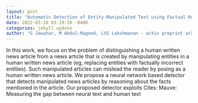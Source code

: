 ```yaml
--- 
layout: post 
title: "Automatic Detection of Entity-Manipulated Text using Factual Knowledge" 
date: 2022-03-26 03:19:20 -0400 
categories: jekyll update 
author: "G Jawahar, M Abdul-Mageed, LVS Lakshmanan - arXiv preprint arXiv:2203.10343, 2022" 
--- 
```

In this work, we focus on the problem of distinguishing a human written news article from a news article that is created by manipulating entities in a human written news article (eg, replacing entities with factually incorrect entities). Such manipulated articles can mislead the reader by posing as a human written news article. We propose a neural network based detector that detects manipulated news articles by reasoning about the facts mentioned in the article. Our proposed detector exploits Cites: Mauve: Measuring the gap between neural text and human text